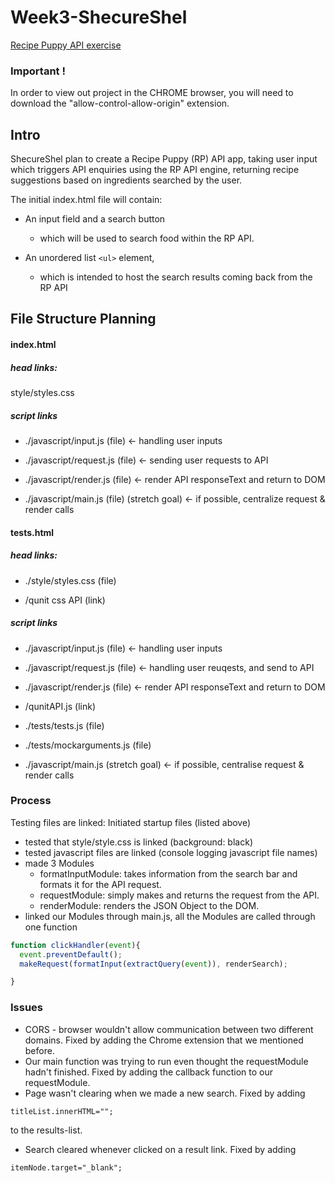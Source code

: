 # Week3-ShecureShel
[Recipe Puppy API exercise](https://facn1.github.io/Week3-ShecureShel/)


### Important !
In order to view out project in the CHROME browser, you will need to download the "allow-control-allow-origin" extension.
## Intro
ShecureShel plan to create a Recipe Puppy (RP) API app, taking user input which triggers API enquiries using the RP API engine, returning recipe suggestions based on ingredients searched by the user.

The initial index.html file will contain:
+ An input field and a search button
  + which will be used to search food within the RP API.

+ An unordered list ``` <ul> ``` element,
  + which is intended to host the search results coming back from the RP API

## File Structure Planning
#### index.html
##### head links:    
style/styles.css


##### script links

  - ./javascript/input.js (file)      <- handling user inputs
  - ./javascript/request.js (file)     <- sending user requests to API
  - ./javascript/render.js (file)     <- render API responseText and return to DOM

  - ./javascript/main.js (file) (stretch goal)       <- if possible, centralize request & render calls

#### tests.html

#####  head links:

  + ./style/styles.css (file)

  + /qunit css API (link)

##### script links
  - ./javascript/input.js (file)       <- handling user inputs
  - ./javascript/request.js (file)     <- handling user reuqests, and send to API
  - ./javascript/render.js (file)      <- render API responseText and return to DOM
  - /qunitAPI.js (link)
  - ./tests/tests.js (file)
  - ./tests/mockarguments.js (file)


  - ./javascript/main.js (stretch goal)      <- if possible, centralise request & render calls  


### Process
Testing files are linked:
Initiated startup files (listed above)
+ tested that style/style.css is linked (background: black)
+ tested javascript files are linked (console logging javascript file names)
+ made 3 Modules
  - formatInputModule: takes information from the search bar and formats it for the API request.
  - requestModule: simply makes and returns the request from the API.
  - renderModule: renders the JSON Object to the DOM.
+ linked our Modules through main.js, all the Modules are called through one function

``` javascript
function clickHandler(event){
  event.preventDefault();
  makeRequest(formatInput(extractQuery(event)), renderSearch);

}
```
### Issues
+ CORS - browser wouldn't allow communication between two different domains. Fixed by adding the Chrome extension that we mentioned before.
+ Our main function was trying to run even thought the requestModule hadn't finished. Fixed by adding the callback function to our requestModule.
+ Page wasn't clearing when we made a new search. Fixed by adding
```
titleList.innerHTML="";
```
to the results-list.
+ Search cleared whenever clicked on a result link. Fixed by adding
```
itemNode.target="_blank";
```
